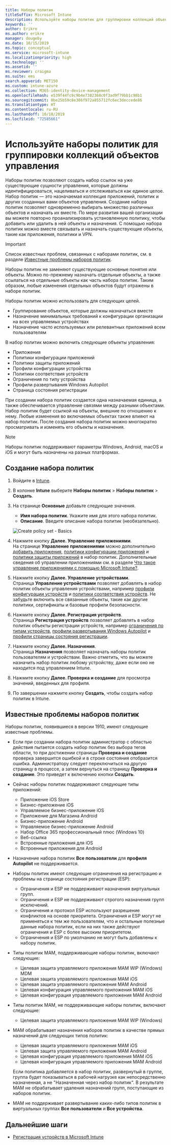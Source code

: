 ```yaml
---
title: Наборы политик
titleSuffix: Microsoft Intune
description: Используйте наборы политик для группировки коллекций объектов управления в Microsoft Intune.
keywords: ''
author: Erikre
ms.author: erikre
manager: dougeby
ms.date: 10/15/2019
ms.topic: conceptual
ms.service: microsoft-intune
ms.localizationpriority: high
ms.technology: ''
ms.assetid: ''
ms.reviewer: craigma
ms.suite: ems
search.appverid: MET150
ms.custom: intune-azure
ms.collection: M365-identity-device-management
ms.openlocfilehash: e539f44fc9c9b4e7382368c0f3ad9f79bb1c98b1
ms.sourcegitcommit: 0be25b59c8e386f972a855712fc6ec3deccede86
ms.translationtype: HT
ms.contentlocale: ru-RU
ms.lasthandoff: 10/18/2019
ms.locfileid: "72585661"
---
```

# <a name="use-policy-sets-to-group-collections-of-management-objects"></a>Используйте наборы политик для группировки коллекций объектов управления

Наборы политик позволяют создать набор ссылок на уже существующие сущности управления, которые должны идентифицироваться, нацеливаться и отслеживаться как единое целое. Набор политик — это назначаемая коллекция приложений, политик и других созданных вами объектов управления. Создание набора политик позволяет одновременно выбирать множество различных объектов и назначать их вместе. По мере развития вашей организации вы можете повторно проанализировать установленную политику, чтобы добавить или удалить в ней объекты и назначения. С помощью набора политик можно вместе связывать и назначать существующие объекты, такие как приложения, политики и VPN. 

> [!IMPORTANT]
> Список известных проблем, связанных с наборами политик, см. в разделе [Известные проблемы наборов политик](~/fundamentals/policy-sets.md#policy-sets-known-issues).

Наборы политик не заменяют существующие основные понятия или объекты. Можно по-прежнему назначать отдельные объекты, а также ссылаться на отдельные объекты как часть набора политик. Таким образом, любые изменения отдельных объектов будут отражены в наборе политик. 

Наборы политик можно использовать для следующих целей.

- Группирование объектов, которые должны назначаться вместе
- Назначение минимальных требований к конфигурации организации на всех управляемых устройствах
- Назначение часто используемых или релевантных приложений всем пользователям

В набор политик можно включить следующие объекты управления:
- Приложения
- Политики конфигурации приложений
- Политики защиты приложений
- Профили конфигурации устройства
- Политики соответствия устройств
- Ограничения по типу устройства
- Профили развертывания Windows Autopilot
- Страница состояния регистрации

При создании набора политик создается одна назначаемая единица, а также обеспечивается управление связями между разными объектами. Набор политик будет ссылкой на объекты, внешние по отношению к нему. Любые изменения во включаемых объектах также влияют на набор политик. После создания набора политик можно многократно просматривать и изменять его объекты и назначения. 

> [!NOTE]
> Наборы политик поддерживают параметры Windows, Android, macOS и iOS и могут быть назначены на разных платформах.

## <a name="how-to-create-a-policy-set"></a>Создание набора политик

1. Войдите в [Intune](https://go.microsoft.com/fwlink/?linkid=2090973).
2. В колонке **Intune** выберите **Наборы политик** > **Наборы политик** > **Создать**.
3. На странице **Основные** добавьте следующие значения.
    - **Имя набора политик**. Укажите имя для этого набора политик.
    - **Описание**. Введите описание набора политик (необязательно).
   <p>
   <img alt="Create policy set - Basics" src="~/fundamentals/media/policy-sets/policy-sets-01.png">

4. Нажмите кнопку **Далее. Управление приложениями**.<br>
   На странице **Управление приложениями** можно дополнительно [добавить приложения](~/apps/apps-add.md), [политики конфигурации приложений](~/apps/app-configuration-policies-overview.md) и [политики защиты приложений](~/apps/app-protection-policy.md) в набор политик. Дополнительные сведения об управлении приложениями см. в разделе [Что такое управление приложениями с помощью Microsoft Intune?](~/apps/app-management.md). 
5. Нажмите кнопку **Далее. Управление устройствами**.<br>
   Страница **Управление устройствами** позволяет добавлять в набор политик объекты управления устройствами, например [профили конфигурации устройств](~/configuration/device-profiles.md) и [политики соответствия устройств](~/protect/device-compliance-get-started.md). Не забудьте включить все связанные объекты, такие как другие политики, сертификаты и базовые профили безопасности.
6. Нажмите кнопку **Далее. Регистрация устройств**.<br>
   Страница **Регистрация устройств** позволяет добавлять в набор политик объекты регистрации устройств, например [ограничения по типам устройств](~/enrollment/enrollment-restrictions-set.md), [профили развертывания Windows Autopilot](~/enrollment/enrollment-autopilot.md) и [профили страницы состояния регистрации](~/enrollment/windows-enrollment-status.md).
7. Нажмите кнопку **Далее. Назначения**.<br>
   Страница **Назначения** позволяет назначать наборы политик пользователям и устройствам. Важно отметить, что вы можете назначить набор политик любому устройству, даже если оно не находится под управлением Intune.
8. Нажмите кнопку **Далее. Проверка и создание** для просмотра значений, введенных для профиля.
9. По завершении нажмите кнопку **Создать**, чтобы создать набор политик в Intune. 

## <a name="policy-sets-known-issues"></a>Известные проблемы наборов политик

Наборы политик, появившиеся в версии 1910, имеют следующие известные проблемы.

- Если при создании набора политик администратор с областью действия пытается создать набор политик без выбора тегов области, то при достижении страницы **Проверка и создание** проверка завершится ошибкой и в строке состояния отобразится ошибка. Администратору следует переключиться на другую страницу в процессе, а затем вернуться на страницу **Проверка и создание**. Это приведет к включению кнопки **Создать**.  
 
- Сейчас наборы политик поддерживают следующие типы приложений:
    - Приложение iOS Store
    - Бизнес-приложение iOS
    - Управляемое бизнес-приложение iOS
    - Приложение для Магазина Android
    - Бизнес-приложение Android
    - Управляемое бизнес-приложение Android
    - Набор Office 365 профессиональный плюс (Windows 10)
    - Веб-ссылка
    - Встроенные приложения для iOS
    - Встроенные приложения для Android

- Назначение набора политик **Все пользователи** для **профиля Autopilot** не поддерживается.

- Наборы политик имеют следующие ограничения на регистрацию и проблемы на странице состояния регистрации (ESP):
    - Ограничения и ESP не поддерживают назначения виртуальных групп.
    - Ограничения и ESP не поддерживают строгого назначения групп исключений. 
    - Ограничения и протокол ESP используют разрешение конфликтов на основе приоритета. Ограничения и ESP могут не применяться к тем же пользователям, что и остальные полезные данные набора политик, если на них также действуют ограничения и ESP с более высоким приоритетом.
    - Ограничения и ESP по умолчанию не могут быть добавлены к набору политик.

- Типы политик MAM, поддерживающие наборы политик, включают следующие: 
    - Целевая защита управляемого приложения MAM WIP (Windows) MDM 
    - Целевая защита управляемого приложения MAM iOS
    - Целевая защита управляемого приложения MAM Android
    - Целевая конфигурация управляемого приложения MAM iOS
    - Целевая конфигурация управляемого приложения MAM Android

- Типы политик MAM, не поддерживающие наборы политик, включают следующие: 
    - Целевая защита управляемого приложения MAM WIP (Windows)

- MAM обрабатывает назначения наборов политик в качестве прямых назначений для следующих типов политик:
    - Целевая защита управляемого приложения MAM iOS
    - Целевая защита управляемого приложения MAM Android
    - Целевая конфигурация управляемого приложения MAM iOS
    - Целевая конфигурация управляемого приложения MAM Android

    Если политика добавляется в набор политик, развернутый в группе, группа будет показываться в рабочей нагрузке как непосредственно назначенная, а не "Назначенная через набор политик". В результате MAM не обрабатывает удаления назначений групп, поступающие из наборов политик.

- MAM не поддерживает развертывание каких-либо типов политик в виртуальных группах **Все пользователи** и **Все устройства**.

## <a name="next-steps"></a>Дальнейшие шаги

- [Регистрация устройств в Microsoft Intune](~/enrollment/index.yml)